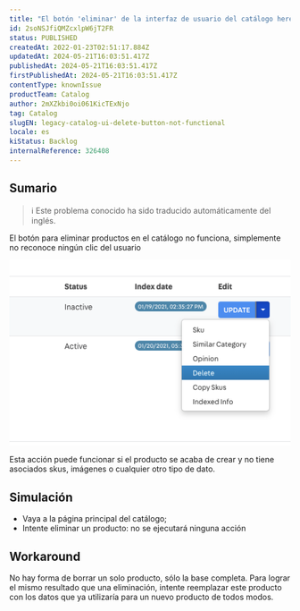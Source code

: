 ```yaml
---
title: "El botón 'eliminar' de la interfaz de usuario del catálogo heredado no funciona"
id: 2soNSJfiQMZcxlpW6jT2FR
status: PUBLISHED
createdAt: 2022-01-23T02:51:17.884Z
updatedAt: 2024-05-21T16:03:51.417Z
publishedAt: 2024-05-21T16:03:51.417Z
firstPublishedAt: 2024-05-21T16:03:51.417Z
contentType: knownIssue
productTeam: Catalog
author: 2mXZkbi0oi061KicTExNjo
tag: Catalog
slugEN: legacy-catalog-ui-delete-button-not-functional
locale: es
kiStatus: Backlog
internalReference: 326408
---
```


## Sumario

>ℹ️ Este problema conocido ha sido traducido automáticamente del inglés.


El botón para eliminar productos en el catálogo no funciona, simplemente no reconoce ningún clic del usuario

 ![](https://raw.githubusercontent.com/vtexdocs/help-center-content/refs/heads/main/docs/es/known-issues/Catalog/el-boton-eliminar-de-la-interfaz-de-usuario-del-catalogo-heredado-no-funciona_1.png)

Esta acción puede funcionar si el producto se acaba de crear y no tiene asociados skus, imágenes o cualquier otro tipo de dato.


##

## Simulación


- Vaya a la página principal del catálogo;
- Intente eliminar un producto: no se ejecutará ninguna acción





## Workaround


No hay forma de borrar un solo producto, sólo la base completa. Para lograr el mismo resultado que una eliminación, intente reemplazar este producto con los datos que ya utilizaría para un nuevo producto de todos modos.




